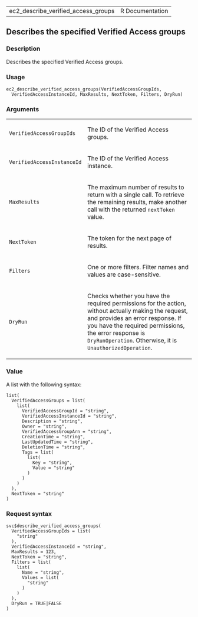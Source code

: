 <table style="width: 100%;">
<tbody>
<tr class="odd">
<td>ec2_describe_verified_access_groups</td>
<td style="text-align: right;">R Documentation</td>
</tr>
</tbody>
</table>

## Describes the specified Verified Access groups

### Description

Describes the specified Verified Access groups.

### Usage

    ec2_describe_verified_access_groups(VerifiedAccessGroupIds,
      VerifiedAccessInstanceId, MaxResults, NextToken, Filters, DryRun)

### Arguments

<table>
<colgroup>
<col style="width: 35%" />
<col style="width: 65%" />
</colgroup>
<tbody>
<tr class="odd">
<td><code
id="ec2_describe_verified_access_groups_:_VerifiedAccessGroupIds">VerifiedAccessGroupIds</code></td>
<td><p>The ID of the Verified Access groups.</p></td>
</tr>
<tr class="even">
<td><code
id="ec2_describe_verified_access_groups_:_VerifiedAccessInstanceId">VerifiedAccessInstanceId</code></td>
<td><p>The ID of the Verified Access instance.</p></td>
</tr>
<tr class="odd">
<td><code
id="ec2_describe_verified_access_groups_:_MaxResults">MaxResults</code></td>
<td><p>The maximum number of results to return with a single call. To
retrieve the remaining results, make another call with the returned
<code>nextToken</code> value.</p></td>
</tr>
<tr class="even">
<td><code
id="ec2_describe_verified_access_groups_:_NextToken">NextToken</code></td>
<td><p>The token for the next page of results.</p></td>
</tr>
<tr class="odd">
<td><code
id="ec2_describe_verified_access_groups_:_Filters">Filters</code></td>
<td><p>One or more filters. Filter names and values are
case-sensitive.</p></td>
</tr>
<tr class="even">
<td><code
id="ec2_describe_verified_access_groups_:_DryRun">DryRun</code></td>
<td><p>Checks whether you have the required permissions for the action,
without actually making the request, and provides an error response. If
you have the required permissions, the error response is
<code>DryRunOperation</code>. Otherwise, it is
<code>UnauthorizedOperation</code>.</p></td>
</tr>
</tbody>
</table>

### Value

A list with the following syntax:

    list(
      VerifiedAccessGroups = list(
        list(
          VerifiedAccessGroupId = "string",
          VerifiedAccessInstanceId = "string",
          Description = "string",
          Owner = "string",
          VerifiedAccessGroupArn = "string",
          CreationTime = "string",
          LastUpdatedTime = "string",
          DeletionTime = "string",
          Tags = list(
            list(
              Key = "string",
              Value = "string"
            )
          )
        )
      ),
      NextToken = "string"
    )

### Request syntax

    svc$describe_verified_access_groups(
      VerifiedAccessGroupIds = list(
        "string"
      ),
      VerifiedAccessInstanceId = "string",
      MaxResults = 123,
      NextToken = "string",
      Filters = list(
        list(
          Name = "string",
          Values = list(
            "string"
          )
        )
      ),
      DryRun = TRUE|FALSE
    )
